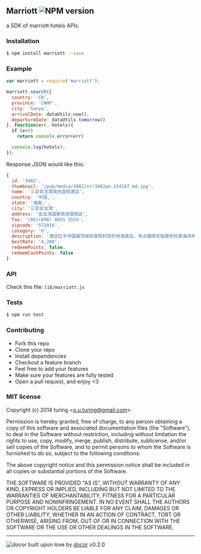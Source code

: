 ## Marriott ![NPM version](https://img.shields.io/npm/v/marriott.svg?style=flat) 

a SDK of marriott hotels APIs.

### Installation
```bash
$ npm install marriott --save
```

### Example
```js
var marriott = require('marriott');

marriott.search({
  country: 'CN',
  province: 'CNHP',
  city: 'Sanya',
  arrivalDate: dataUtils.now(),
  departureDate: dataUtils.tomorrow()
}, function(err, hotels){
  if (err)
    return console.error(err)

  console.log(hotels);
});
```
Response JSON would like this:

```js
{ 
  id: '3482',
  thumbnail: '/pub/media/3482/str3482po.134187_md.jpg',
  name: '三亚亚龙湾瑞吉度假酒店',
  country: '中国,',
  state: '海南,',
  city: '三亚亚龙湾',
  address: '亚龙湾国家旅游度假区',
  fax: '(86)(898) 8855 5555',
  zipcode: '572016',
  category: '6',
  description: '酒店位于中国最顶级的度假村目的地海南岛，并占据得天独厚的优美海滨地点，是畅享休闲宁静的人间天堂。',
  bestRate: '4,200',
  redeemPoints: false,
  redeemCashPoints: false 
}
```

### API
Check this file: `lib/marriott.js`

### Tests
```bash
$ npm run test
```

### Contributing
- Fork this repo
- Clone your repo
- Install dependencies
- Checkout a feature branch
- Feel free to add your features
- Make sure your features are fully tested
- Open a pull request, and enjoy <3

### MIT license
Copyright (c) 2014 turing &lt;o.u.turing@gmail.com&gt;

Permission is hereby granted, free of charge, to any person obtaining a copy
of this software and associated documentation files (the &quot;Software&quot;), to deal
in the Software without restriction, including without limitation the rights
to use, copy, modify, merge, publish, distribute, sublicense, and/or sell
copies of the Software, and to permit persons to whom the Software is
furnished to do so, subject to the following conditions:

The above copyright notice and this permission notice shall be included in
all copies or substantial portions of the Software.

THE SOFTWARE IS PROVIDED &quot;AS IS&quot;, WITHOUT WARRANTY OF ANY KIND, EXPRESS OR
IMPLIED, INCLUDING BUT NOT LIMITED TO THE WARRANTIES OF MERCHANTABILITY,
FITNESS FOR A PARTICULAR PURPOSE AND NONINFRINGEMENT. IN NO EVENT SHALL THE
AUTHORS OR COPYRIGHT HOLDERS BE LIABLE FOR ANY CLAIM, DAMAGES OR OTHER
LIABILITY, WHETHER IN AN ACTION OF CONTRACT, TORT OR OTHERWISE, ARISING FROM,
OUT OF OR IN CONNECTION WITH THE SOFTWARE OR THE USE OR OTHER DEALINGS IN
THE SOFTWARE.

---
![docor](https://raw.githubusercontent.com/turingou/docor/master/docor.png)
built upon love by [docor](https://github.com/turingou/docor.git) v0.2.0